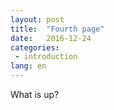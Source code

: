 ```yaml
---
layout: post
title:  "Fourth page"
date:   2016-12-24
categories:
 - introduction
lang: en
---
```


What is up?
